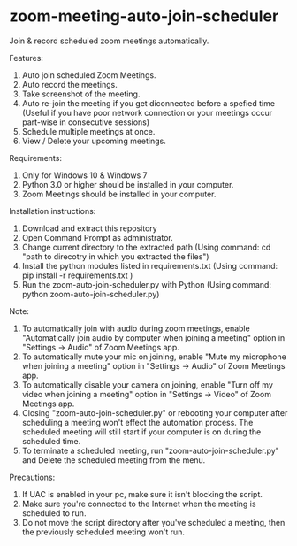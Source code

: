 # zoom-meeting-auto-join-scheduler

Join & record scheduled zoom meetings automatically.

Features:
  1. Auto join scheduled Zoom Meetings.
  2. Auto record the meetings.
  3. Take screenshot of the meeting.
  4. Auto re-join the meeting if you get diconnected before a spefied time (Useful if you have poor network connection or your meetings occur part-wise in consecutive sessions) 
  5. Schedule multiple meetings at once.
  6. View / Delete your upcoming meetings.

Requirements:
  1. Only for Windows 10 & Windows 7
  2. Python 3.0 or higher should be installed in your computer.
  3. Zoom Meetings should be installed in your computer.

Installation instructions:
  1. Download and extract this repository
  2. Open Command Prompt as administrator.
  3. Change current directory to the extracted path (Using command: cd "path to direcotry in which you extracted the files")
  4. Install the python modules listed in requirements.txt (Using command: pip install -r requirements.txt )
  5. Run the zoom-auto-join-scheduler.py with Python (Using command: python zoom-auto-join-scheduler.py)

Note:
  1. To automatically join with audio during zoom meetings, enable "Automatically join audio by computer when joining a meeting" option in "Settings -> Audio" of Zoom Meetings app.
  2. To automatically mute your mic on joining, enable "Mute my microphone when joining a meeting" option in "Settings -> Audio" of Zoom Meetings app.
  3. To automatically disable your camera on joining, enable "Turn off my video when joining a meeting" option in  "Settings -> Video" of Zoom Meetings app.
  4. Closing "zoom-auto-join-scheduler.py" or rebooting your computer after scheduling a meeting won't effect the automation process. The scheduled meeting will still start if your computer is on during the scheduled time.
  5. To terminate a scheduled meeting, run "zoom-auto-join-scheduler.py" and Delete the scheduled meeting from the menu.

Precautions: 
  1. If UAC is enabled in your pc, make sure it isn't blocking the script.
  2. Make sure you're connected to the Internet when the meeting is scheduled to run.
  3. Do not move the script directory after you've scheduled a meeting, then the previously scheduled meeting won't run. 
